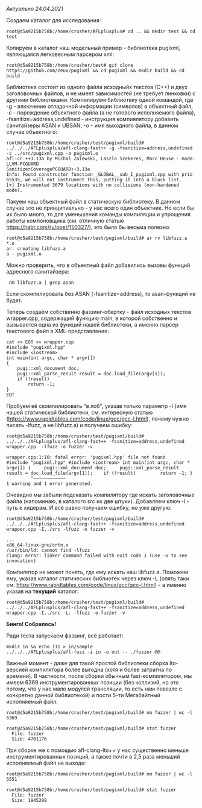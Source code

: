 *Актуально 24.04.2021*

Создаем каталог для исследования:

```root@d5a9215b758b:/home/crusher/AFLplusplus# cd .. && mkdir test && cd test```

Копируем в каталог наш модельный пример - библиотека pugixml, являющаяся легковесным парсером xml:

```root@d5a9215b758b:/home/crusher/test# git clone https://github.com/zeux/pugixml && cd pugixml && mkdir build && cd build```

Библиотека состоит из одного файла исходныйх текстов (С++) и двух заголовочных файлов, и не имеет зависимостей (не требует линковки) с другими библиотеками. Компилируем библиотеку одной командой, где -g - влкючение отладочной информации (символов) в объектный файл, -c - порождение объектного файла (а не готового исполняемого файла), -fsanitize=address,undefined - инструкция компиялятору добавить санитайзеры ASAN и UBSAN, -o - имя выходного файла, в данном случае объектного: 

```
root@d5a9215b758b:/home/crusher/test/pugixml/build# ../../../AFLplusplus/afl-clang-fast++ -g -fsanitize=address,undefined -c ../src/pugixml.cpp -o pugixml.o
afl-cc ++3.13a by Michal Zalewski, Laszlo Szekeres, Marc Heuse - mode: LLVM-PCGUARD
SanitizerCoveragePCGUARD++3.13a
Info: Found constructor function _GLOBAL__sub_I_pugixml.cpp with prio 65535, we will not instrument this, putting it into a block list.
[+] Instrumented 3679 locations with no collisions (non-hardened mode).
```

Пакуем наш объектный файл в статическую библиотеку. В данном случае это не принципиально - у нас всего один объектник. Но если бы их было много, то для уменьшения команды компиляции и упрощения работы компоновщика (см. отличную статью https://habr.com/ru/post/150327/), это было бы весьма полезно:

```
root@d5a9215b758b:/home/crusher/test/pugixml/build# ar rv libfuzz.a *.o
ar: creating libfuzz.a
a - pugixml.o
```

Можно проверить, что в объектный файл добавились вызовы функций адресного санитайзера:

```
 nm libfuzz.a | grep asan
```
 
Если скомпилировать без ASAN (-fsanitize=address), то asan-функций не будет.

Теперь создаём собственно фаззинг-обертку - файл исходных текстов wrapper.cpp, содержащий функцию main, в которой собственно и вызывается одна из функций нашей библиотеки, а именно парсер текстового файл в XML-представление:

```
cat << EOT >> wrapper.cpp
#include "pugixml.hpp" 
#include <iostream> 
int main(int argc, char * argv[]) 
{ 
    pugi::xml_document doc; 
    pugi::xml_parse_result result = doc.load_file(argv[1]); 
    if (!result) 
        return -1; 
}
EOT
```
 
Пробуем её скомпилировать "в лоб", указав только параметр -l (имя нашей статической библиотеки, см. интересную статью (https://www.rapidtables.com/code/linux/gcc/gcc-l.html), почему нужно писать -lfuzz, а не libfuzz.a) и получаем ошибку:

```
root@d5a9215b758b:/home/crusher/test/pugixml/build# ../../../AFLplusplus/afl-clang-fast++ -fsanitize=address,undefined wrapper.cpp  -lfuzz -o fuzzer -v

wrapper.cpp:1:10: fatal error: 'pugixml.hpp' file not found
#include "pugixml.hpp" #include <iostream> int main(int argc, char * argv[]) {     pugi::xml_document doc;     pugi::xml_parse_result result = doc.load_file(argv[1]);    if (!result)         return -1; }
         ^~~~~~~~~~~~~
1 warning and 1 error generated.
```

Очевидно мы забыли подсказать компилятору где искать заголовочные файла (напоминаю, в каталого src их две штуки). Добавляем ключ -I - путь к хидерам. И всё равно получаем ошибку, но уже другую:

```
root@d5a9215b758b:/home/crusher/test/pugixml/build# ../../../AFLplusplus/afl-clang-fast++ -fsanitize=address,undefined wrapper.cpp -I../src -lfuzz -o fuzzer -v

...
x86_64-linux-gnu/crtn.o
/usr/bin/ld: cannot find -lfuzz
clang: error: linker command failed with exit code 1 (use -v to see invocation)
```

Компилятор не может понять, где ему искать наш libfuzz.a. Поможем ему, указав каталог статических библиотек через ключ -L (опять таки см. https://www.rapidtables.com/code/linux/gcc/gcc-l.html) - а именно указав на **текущий** каталог:

```
root@d5a9215b758b:/home/crusher/test/pugixml/build# ../../../AFLplusplus/afl-clang-fast++ -fsanitize=address,undefined wrapper.cpp -I../src -L. -lfuzz -o fuzzer -v
```

**Бинго! Собралось!**

Ради теста запускаем фаззинг, всё работает:

```
mkdir in && echo 111 > in/sample
../../../AFLplusplus/afl-fuzz -i in -o out -- ./fuzzer @@
```

Важный момент - даже для такой простой библиотеки сборка lto-версией компилятора более выгодна (хотя и более затратна по времени). В частности, после сборки обычным fast-компилятором, мы имеем 6369 инструментированных позиции (без коллизий, но это потому, что у нас мало модулей трансляции, то есть нам повезло с конкретно данной библиотекой) и пости 5-ти Мегабайтный исполняемый файл:

```
root@d5a9215b758b:/home/crusher/test/pugixml/build# nm fuzzer | wc -l
6369

root@d5a9215b758b:/home/crusher/test/pugixml/build# stat fuzzer
  File: fuzzer
  Size: 4701176
```

При сборке же с помощью afl-clang-lto++ у нас существенно меньше инструментированных позиций, а также почти в 2,5 раза меньший исполняемый файл на выходе:

```
root@d5a9215b758b:/home/crusher/test/pugixml/build# nm fuzzer | wc -l
5551

root@d5a9215b758b:/home/crusher/test/pugixml/build# stat fuzzer
  File: fuzzer
  Size: 1945288
```
